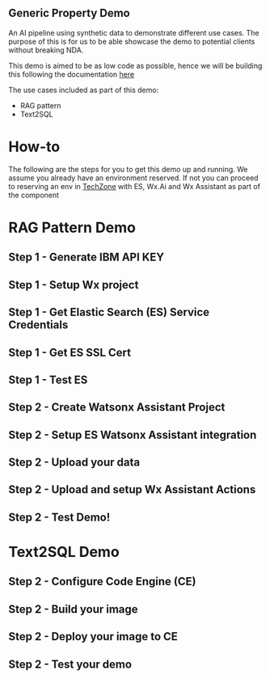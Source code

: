## Generic Property Demo
An AI pipeline using synthetic data to demonstrate different use cases. The purpose of this is for us to be able showcase the demo to potential clients without breaking NDA.

This demo is aimed to be as low code as possible, hence we will be building this following the documentation [here](https://github.com/watson-developer-cloud/assistant-toolkit/tree/41f6d6d519384e2f97aa5e8ddc7cfb589a8e9b4d/integrations/extensions/starter-kits/language-model-conversational-search#example-1-connect-your-assistant-to-elasticsearch-and-watsonx-via-custom-extensions)

The use cases included as part of this demo:
- RAG pattern
- Text2SQL

# How-to
The following are the steps for you to get this demo up and running. We assume you already have an environment reserved. If not you can proceed to reserving an env in [TechZone](https://techzone.ibm.com/collection/technology-patterns/journey-ai-assistants) with ES, Wx.Ai and Wx Assistant as part of the component

# RAG Pattern Demo

## Step 1 - Generate IBM API KEY

## Step 1 - Setup Wx project

## Step 1 - Get Elastic Search (ES) Service Credentials

## Step 1 - Get ES SSL Cert

## Step 1 - Test ES

## Step 2 - Create Watsonx Assistant Project

## Step 2 - Setup ES Watsonx Assistant integration

## Step 2 - Upload your data

## Step 2 - Upload and setup Wx Assistant Actions

## Step 2 - Test Demo!

# Text2SQL Demo

## Step 2 - Configure Code Engine (CE)

## Step 2 - Build your image

## Step 2 - Deploy your image to CE

## Step 2 - Test your demo
